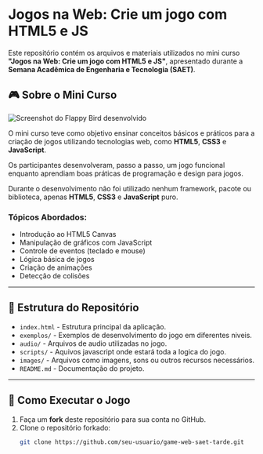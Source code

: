 # Jogos na Web: Crie um jogo com HTML5 e JS

Este repositório contém os arquivos e materiais utilizados no mini curso **"Jogos na Web: Crie um jogo com HTML5 e JS"**, apresentado durante a **Semana Acadêmica de Engenharia e Tecnologia (SAET)**.

## 🎮 Sobre o Mini Curso
![Screenshot do Flappy Bird desenvolvido](https://forum-files-playcanvas-com.s3.dualstack.eu-west-1.amazonaws.com/optimized/2X/8/82f7c307d897c36772cc91fc655ddcbff0f997bb_2_500x500.gif)  

O mini curso teve como objetivo ensinar conceitos básicos e práticos para a criação de jogos utilizando tecnologias web, como **HTML5**, **CSS3** e **JavaScript**. 

Os participantes desenvolveram, passo a passo, um jogo funcional enquanto aprendiam boas práticas de programação e design para jogos.

Durante o desenvolvimento não foi utilizado nenhum framework, pacote ou biblioteca, apenas **HTML5**, **CSS3** e **JavaScript** puro.


### Tópicos Abordados:
- Introdução ao HTML5 Canvas
- Manipulação de gráficos com JavaScript
- Controle de eventos (teclado e mouse)
- Lógica básica de jogos
- Criação de animações
- Detecção de colisões

---

## 📂 Estrutura do Repositório

- `index.html` - Estrutura principal da aplicação.
- `exemplos/` - Exemplos de desenvolvimento do jogo em diferentes niveis.
- `audio/` - Arquivos de audio utilizadas no jogo.
- `scripts/` - Aquivos javascript onde estará toda a logica do jogo.
- `images/` - Arquivos como imagens, sons ou outros recursos necessários.
- `README.md` - Documentação do projeto.

---

## 🚀 Como Executar o Jogo

1. Faça um **fork** deste repositório para sua conta no GitHub.
2. Clone o repositório forkado:
   ```bash
   git clone https://github.com/seu-usuario/game-web-saet-tarde.git
